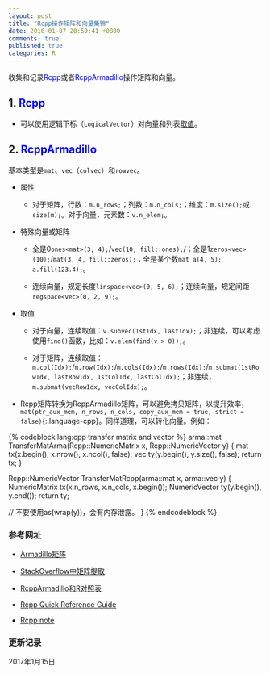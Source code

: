 ```yaml
---
layout: post
title: "Rcpp操作矩阵和向量集锦"
date: 2016-01-07 20:50:41 +0800
comments: true
published: true
categories: R
---
```


收集和记录<span style="color: blue">Rcpp</span>或者<span style="color: blue">RcppArmadillo</span>操作矩阵和向量。


## 1. <span style="color: blue">Rcpp</span> ##

* 可以使用逻辑下标（`LogicalVector`）对向量和列表[取值](http://gallery.rcpp.org/articles/subsetting/)。

## 2. <span style="color: blue">RcppArmadillo</span> ##

基本类型是`mat`、`vec`（`colvec`）和`rowvec`。

* 属性
  
    * 对于矩阵，行数：`m.n_rows;`；列数：`m.n_cols;`；维度：`m.size();`或`size(m);`。对于向量，元素数：`v.n_elem;`。

* 特殊向量或矩阵

   * 全是0`ones<mat>(3, 4);`/`vec(10, fill::ones);`/；全是1`zeros<vec>(10);`/`mat(3, 4, fill::zeros);`；全是某个数`mat a(4, 5); a.fill(123.4);`。
   
   * 连续向量，规定长度`linspace<vec>(0, 5, 6);`；连续向量，规定间距`regspace<vec>(0, 2, 9);`。

* 取值

   * 对于向量，连续取值：`v.subvec(1stIdx, lastIdx);`；非连续，可以考虑使用`find()`函数，比如：`v.elem(find(v > 0));`。
   
   * 对于矩阵，连续取值：`m.col(Idx);`/`m.row(Idx);`/`m.cols(Idx);`/`m.rows(Idx);`/`m.submat(1stRowIdx, lastRowIdx, 1stColIdx, lastColIdx);`；非连续，`m.submat(vecRowIdx, vecColIdx);`。

* Rcpp矩阵转换为RcppArmadillo矩阵，可以避免拷贝矩阵，以提升效率，`mat(ptr_aux_mem, n_rows, n_cols, copy_aux_mem = true, strict = false)`{:.language-cpp}。同样道理，可以转化向量。例如：

{% codeblock lang:cpp transfer matrix and vector %}
arma::mat TransferMatArma(Rcpp::NumericMatrix x, Rcpp::NumericVector y) {
    mat tx(x.begin(), x.nrow(), x.ncol(), false);
    vec ty(y.begin(), y.size(), false);
    return tx;
}

Rcpp::NumericVector TransferMatRcpp(arma::mat x, arma::vec y) {
    NumericMatrix tx(x.n_rows, x.n_cols, x.begin());
    NumericVector ty(y.begin(), y.end());
    return ty;
    
// 不要使用as<IntegerVector>(wrap(y))，会有内存泄露。
}
{% endcodeblock %}




### <a id="Ref">参考网址</a> ###

* [Armadillo矩阵](http://arma.sourceforge.net/docs.html#adv_constructors_mat)

* [StackOverflow中矩阵提取](https://stackoverflow.com/questions/13038256/subset-of-a-rcpp-matrix-that-matches-a-logical-statement)

* [RcppArmadillo和R对照表](https://github.com/petewerner/misc/wiki/RcppArmadillo-cheatsheet)

* [Rcpp Quick Reference Guide](https://cran.r-project.org/web/packages/Rcpp/vignettes/Rcpp-quickref.pdf) 

* [Rcpp note](http://statr.me/rcpp-note/) 



### 更新记录 ###

2017年1月15日




